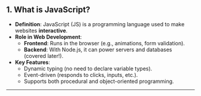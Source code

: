 ## **1\. What is JavaScript?**

- **Definition**: JavaScript (JS) is a programming language used to make websites **interactive**.
- **Role in Web Development**:
    - **Frontend**: Runs in the browser (e.g., animations, form validation).
    - **Backend**: With Node.js, it can power servers and databases (covered later!).
- **Key Features**:
    - Dynamic typing (no need to declare variable types).
    - Event-driven (responds to clicks, inputs, etc.).
    - Supports both procedural and object-oriented programming.

---
